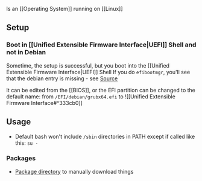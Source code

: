 Is an [[Operating System]] running on [[Linux]]
## Setup
### Boot in [[Unified Extensible Firmware Interface|UEFI]] Shell and not in Debian
Sometime, the setup is successful, but you boot into the [[Unified Extensible Firmware Interface|UEFI]] Shell
If you do `efibootmgr`, you'll see that the debian entry is missing - see [Source](https://linuxconfig.org/how-to-manage-efi-boot-manager-entries-on-linux)

It can be edited from the [[BIOS]], or the EFI partition can be changed to the default name: from `/EFI/debian/grubx64.efi` to ![[Unified Extensible Firmware Interface#^333cb0]]
## Usage
- Default bash won't include `/sbin` directories in PATH except if called like this: `su -`
### Packages
- [Package directory](https://packages.debian.org/index) to manually download things